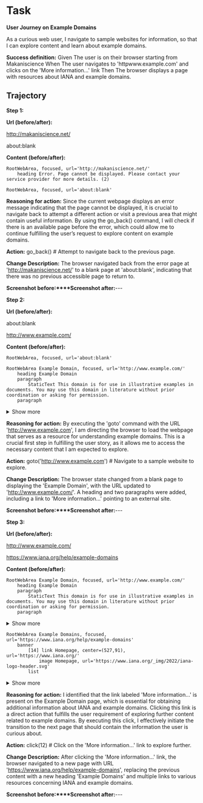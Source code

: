 # Task

**User Journey on Example Domains**

As a curious web user,
I navigate to sample websites for information,
so that I can explore content and learn about example domains.

**Success definition:** Given The user is on their browser starting from Makaniscience
When The user navigates to 'httpwww.example.com' and clicks on the 'More information...' link
Then The browser displays a page with resources about IANA and example domains.

## Trajectory

**Step 1:**

**Url (before/after):** 

http://makaniscience.net/

about:blank

**Content (before/after):** 

```
RootWebArea, focused, url='http://makaniscience.net/'
	heading Error. Page cannot be displayed. Please contact your service provider for more details. (2)
```


```
RootWebArea, focused, url='about:blank'
```
**Reasoning for action:** Since the current webpage displays an error message indicating that the page cannot be displayed, it is crucial to navigate back to attempt a different action or visit a previous area that might contain useful information. By using the go_back() command, I will check if there is an available page before the error, which could allow me to continue fulfilling the user’s request to explore content on example domains.

**Action:** go_back() # Attempt to navigate back to the previous page.

**Change Description:** The browser navigated back from the error page at 'http://makaniscience.net/' to a blank page at 'about:blank', indicating that there was no previous accessible page to return to.

**Screenshot before:****Screenshot after:**---

**Step 2:**

**Url (before/after):** 

about:blank

http://www.example.com/

**Content (before/after):** 

```
RootWebArea, focused, url='about:blank'
```


```
RootWebArea Example Domain, focused, url='http://www.example.com/'
	heading Example Domain
	paragraph
		StaticText This domain is for use in illustrative examples in documents. You may use this domain in literature without prior coordination or asking for permission.
	paragraph
```
<details><summary>Show more</summary>

```
		[12] link More information..., center=(736,275), url='https://www.iana.org/domains/example'
```
</details>

**Reasoning for action:** By executing the 'goto' command with the URL 'http://www.example.com', I am directing the browser to load the webpage that serves as a resource for understanding example domains. This is a crucial first step in fulfilling the user story, as it allows me to access the necessary content that I am expected to explore.

**Action:** goto('http://www.example.com') # Navigate to a sample website to explore.

**Change Description:** The browser state changed from a blank page to displaying the 'Example Domain', with the URL updated to 'http://www.example.com/'. A heading and two paragraphs were added, including a link to 'More information...' pointing to an external site.

**Screenshot before:****Screenshot after:**---

**Step 3:**

**Url (before/after):** 

http://www.example.com/

https://www.iana.org/help/example-domains

**Content (before/after):** 

```
RootWebArea Example Domain, focused, url='http://www.example.com/'
	heading Example Domain
	paragraph
		StaticText This domain is for use in illustrative examples in documents. You may use this domain in literature without prior coordination or asking for permission.
	paragraph
```
<details><summary>Show more</summary>

```
		[12] link More information..., center=(736,275), url='https://www.iana.org/domains/example'
```
</details>



```
RootWebArea Example Domains, focused, url='https://www.iana.org/help/example-domains'
	banner
		[14] link Homepage, center=(527,91), url='https://www.iana.org/'
			image Homepage, url='https://www.iana.org/_img/2022/iana-logo-header.svg'
		list
```
<details><summary>Show more</summary>

```
			listitem
				[19] link Domains, center=(1236,52), url='https://www.iana.org/domains'
			listitem
				[21] link Protocols, center=(1321,52), url='https://www.iana.org/protocols'
			listitem
				[23] link Numbers, center=(1408,52), url='https://www.iana.org/numbers'
			listitem
				[25] link About, center=(1482,52), url='https://www.iana.org/about'
	article
		main
			heading Example Domains
			paragraph
				StaticText As described in
				[32] link RFC 2606, center=(562,247), url='https://www.iana.org/go/rfc2606'
				StaticText and
				[33] link RFC 6761, center=(666,247), url='https://www.iana.org/go/rfc6761'
				StaticText , a number of domains such as example.com and example.org are maintained for documentation purposes. These domains may be used as illustrative examples in documents without prior coordination with us. They are not available for registration or transfer.
			paragraph
				StaticText We provide a web service on the example domain hosts to provide basic information on the purpose of the domain. These web services are provided as best effort, but are not designed to support production applications. While incidental traffic for incorrectly configured applications is expected, please do not design applications that require the example domains to have operating HTTP service.
			heading Further Reading
			list
				listitem
					ListMarker ■
					[38] link IANA-managed Reserved Domains, center=(571,471), url='https://www.iana.org/domains/reserved'
			StaticText Last revised 2017-05-13.
		navigation
	contentinfo
		LayoutTable
			LayoutTableRow
				LayoutTableCell Domain Names
					[47] link Domain Names, center=(458,619), url='https://www.iana.org/domains'
				LayoutTableCell Root Zone Registry .INT Registry .ARPA Registry IDN Repository
					list
						listitem
							[51] link Root Zone Registry, center=(602,619), url='https://www.iana.org/domains/root'
						listitem
							[53] link .INT Registry, center=(704,619), url='https://www.iana.org/domains/int'
						listitem
							[55] link .ARPA Registry, center=(792,619), url='https://www.iana.org/domains/arpa'
						listitem
							[57] link IDN Repository, center=(888,619), url='https://www.iana.org/domains/idn-tables'
			LayoutTableRow
				LayoutTableCell Number Resources
					[60] link Number Resources, center=(471,646), url='https://www.iana.org/numbers'
				LayoutTableCell Abuse Information
					list
						listitem
							[64] link Abuse Information, center=(601,646), url='https://www.iana.org/abuse'
			LayoutTableRow
				LayoutTableCell Protocols
					[67] link Protocols, center=(442,673), url='https://www.iana.org/protocols'
				LayoutTableCell Protocol Registries Time Zone Database
					list
						listitem
							[71] link Protocol Registries, center=(602,673), url='https://www.iana.org/protocols'
						listitem
							[73] link Time Zone Database, center=(728,673), url='https://www.iana.org/time-zones'
			LayoutTableRow
				LayoutTableCell About Us
					[76] link About Us, center=(439,700), url='https://www.iana.org/about'
				LayoutTableCell Performance Reports Reviews Excellence Contact Us
					list
						listitem
							[80] link Performance, center=(584,700), url='https://www.iana.org/performance'
						listitem
							[82] link Reports, center=(654,700), url='https://www.iana.org/reports'
						listitem
							[84] link Reviews, center=(710,700), url='https://www.iana.org/reviews'
						listitem
							[86] link Excellence, center=(772,700), url='https://www.iana.org/about/excellence'
						listitem
							[88] link Contact Us, center=(842,700), url='https://www.iana.org/contact'
		paragraph
			StaticText The IANA functions coordinate the Internet’s globally unique identifiers, and are provided by
			[91] link Public Technical Identifiers, center=(1031,746), url='http://pti.icann.org/'
			StaticText , an affiliate of
			[92] link ICANN, center=(1224,746), url='http://www.icann.org/'
			StaticText .
		list
			listitem
				[96] link Privacy Policy, center=(454,788), url='https://www.icann.org/privacy/policy'
			listitem
				[98] link Terms of Service, center=(562,788), url='https://www.icann.org/privacy/tos'
```
</details>

**Reasoning for action:** I identified that the link labeled 'More information...' is present on the Example Domain page, which is essential for obtaining additional information about IANA and example domains. Clicking this link is a direct action that fulfills the user requirement of exploring further content related to example domains. By executing this click, I effectively initiate the transition to the next page that should contain the information the user is curious about.

**Action:** click(12) # Click on the 'More information...' link to explore further.

**Change Description:** After clicking the 'More information...' link, the browser navigated to a new page with URL 'https://www.iana.org/help/example-domains', replacing the previous content with a new heading 'Example Domains' and multiple links to various resources concerning IANA and example domains.

**Screenshot before:****Screenshot after:**---

